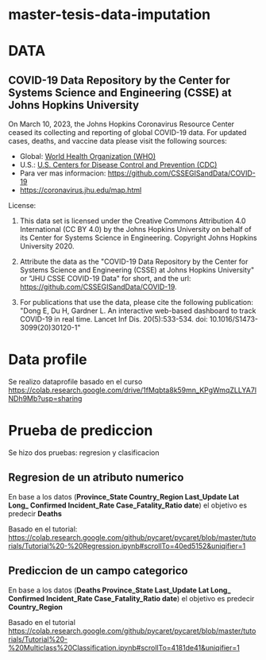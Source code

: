 # master-tesis-data-imputation

# DATA 
## COVID-19 Data Repository by the Center for Systems Science and Engineering (CSSE) at Johns Hopkins University

On March 10, 2023, the Johns Hopkins Coronavirus Resource Center ceased its collecting and reporting of global COVID-19 data. For updated cases, deaths, and vaccine data please visit the following sources:
- Global: [World Health Organization (WHO)](https://www.who.int/)
- U.S.: [U.S. Centers for Disease Control and Prevention (CDC)](https://www.cdc.gov/coronavirus/2019-ncov/index.html)
- Para ver mas informacion: https://github.com/CSSEGISandData/COVID-19
- https://coronavirus.jhu.edu/map.html

License:

1. This data set is licensed under the Creative Commons Attribution 4.0 International (CC BY 4.0) by the Johns Hopkins University on behalf of its Center for Systems Science in Engineering.  Copyright Johns Hopkins University 2020. 

2. Attribute the data as the "COVID-19 Data Repository by the Center for Systems Science and Engineering (CSSE) at Johns Hopkins University" or "JHU CSSE COVID-19 Data" for short, and the url: https://github.com/CSSEGISandData/COVID-19.  

3. For publications that use the data, please cite the following publication: "Dong E, Du H, Gardner L. An interactive web-based dashboard to track COVID-19 in real time. Lancet Inf Dis. 20(5):533-534. doi: 10.1016/S1473-3099(20)30120-1"

# Data profile
Se realizo dataprofile basado en el curso https://colab.research.google.com/drive/1fMqbta8k59mn_KPgWmqZLLYA7lNDh9Mb?usp=sharing 

# Prueba de prediccion
Se hizo dos pruebas: regresion y clasificacion

## Regresion de un atributo numerico

En base a los datos (**Province_State	Country_Region	Last_Update	Lat	Long_	Confirmed		Incident_Rate	Case_Fatality_Ratio	date**) el objetivo es predecir **Deaths**

Basado en el tutorial: https://colab.research.google.com/github/pycaret/pycaret/blob/master/tutorials/Tutorial%20-%20Regression.ipynb#scrollTo=40ed5152&uniqifier=1

## Prediccion de un campo categorico

En base a los datos (**Deaths	 Province_State	Last_Update	Lat	Long_	Confirmed		Incident_Rate	Case_Fatality_Ratio	date**) el objetivo es predecir **Country_Region**

Basado en el tutorial https://colab.research.google.com/github/pycaret/pycaret/blob/master/tutorials/Tutorial%20-%20Multiclass%20Classification.ipynb#scrollTo=4181de41&uniqifier=1
